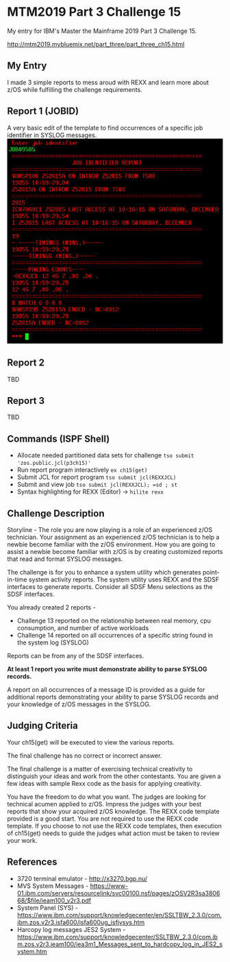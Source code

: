 # MTM2019 Part 3 Challenge 15

My entry for IBM's Master the Mainframe 2019 Part 3 Challenge 15.

http://mtm2019.mybluemix.net/part_three/part_three_ch15.html


## My Entry
I made 3 simple reports to mess aroud with REXX and learn more about z/OS 
while fulfilling the challenge requirements.


## Report 1 (JOBID)
A very basic edit of the template to find occurrences of a specific
job identifier in SYSLOG messages.
![screenshots/report1.png](screenshots/report1.png)


## Report 2
TBD


## Report 3
TBD


## Commands (ISPF Shell)
* Allocate needed partitioned data sets for challenge ```tso submit 'zos.public.jcl(p3ch15)'```
* Run report program interactively ```ex ch15(get)```
* Submit JCL for report program ```tso submit jcl(REXXJCL)```
* Submit and view job ```tso submit jcl(REXXJCL); =sd ; st```
* Syntax highlighting for REXX (Editor) -> ```hilite rexx```

## Challenge Description
Storyline - The role you are now playing is a role of an experienced z/OS technician. Your assignment as an experienced z/OS technician is to help a newbie become familiar with the z/OS environment. How you are going to assist a newbie become familiar with z/OS is by creating customized reports that read and format SYSLOG messages.


The challenge is for you to enhance a system utility which generates point-in-time system activity reports. The system utility uses REXX and the SDSF interfaces to generate reports. Consider all SDSF Menu selections as the SDSF interfaces.

You already created 2 reports -
* Challenge 13 reported on the relationship between real memory, cpu consumption, and number of active workloads
* Challenge 14 reported on all occurrences of a specific string found in the system log (SYSLOG)

Reports can be from any of the SDSF interfaces.

**At least 1 report you write must demonstrate ability to parse SYSLOG records.**

A report on all occurrences of a message ID is provided as a guide for additional reports demonstrating your ability to parse SYSLOG records and your knowledge of z/OS messages in the SYSLOG.


## Judging Criteria
Your ch15(get) will be executed to view the various reports.

The final challenge has no correct or incorrect answer.

The final challenge is a matter of exercising technical creativity to distinguish your ideas and work from the other contestants. You are given a few ideas with sample Rexx code as the basis for applying creativity.

You have the freedom to do what you want. The judges are looking for technical acumen applied to z/OS. Impress the judges with your best reports that show your acquired z/OS knowledge. The REXX code template provided is a good start. You are not required to use the REXX code template. If you choose to not use the REXX code templates, then execution of ch15(get) needs to guide the judges what action must be taken to review your work.



## References
* 3720 terminal emulator - http://x3270.bgp.nu/
* MVS System Messages - https://www-01.ibm.com/servers/resourcelink/svc00100.nsf/pages/zOSV2R3sa380668/$file/ieam100_v2r3.pdf
* System Panel (SYS) - https://www.ibm.com/support/knowledgecenter/en/SSLTBW_2.3.0/com.ibm.zos.v2r3.isfa600/isfa600ug_isfjvsys.htm
* Harcopy log messages JES2 System - https://www.ibm.com/support/knowledgecenter/SSLTBW_2.3.0/com.ibm.zos.v2r3.ieam100/iea3m1_Messages_sent_to_hardcopy_log_in_JES2_system.htm

